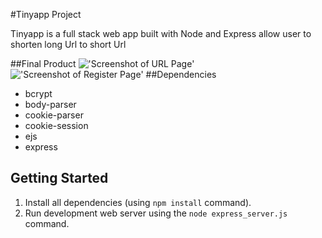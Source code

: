 #Tinyapp Project

Tinyapp is a full stack web app built with Node and Express
allow user to shorten long Url to short Url

##Final Product
!['Screenshot of URL Page'](https://github.com/thomas543/tinyapp/blob/master/Screen%20Shot%202018-02-23%20at%2011.43.29%20AM.png)
!['Screenshot of Register Page'](https://github.com/thomas543/tinyapp/blob/master/Screen%20Shot%202018-02-23%20at%2011.46.24%20AM.png)
##Dependencies

- bcrypt
- body-parser
- cookie-parser
- cookie-session
- ejs
- express

## Getting Started
1. Install all dependencies (using `npm install` command).
2. Run development web server using the `node express_server.js` command.
